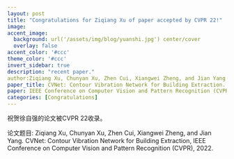 ```yaml
---
layout: post
title: "Congratulations for Ziqiang Xu of paper accepted by CVPR 22!"
image:
accent_image:
  background: url('/assets/img/blog/yuanshi.jpg') center/cover
  overlay: false
accent_color: '#ccc'
theme_color: '#ccc'
invert_sidebar: true
description: "recent paper."
author:Ziqiang Xu, Chunyan Xu, Zhen Cui, Xiangwei Zheng, and Jian Yang.
paper_title: CVNet: Contour Vibration Network for Building Extraction.
paper: IEEE Conference on Computer Vision and Pattern Recognition (CVPR) 22.
categories: [Congratulations]
---
```

祝贺徐自强的论文被CVPR 22收录。

论文题目: Ziqiang Xu, Chunyan Xu, Zhen Cui, Xiangwei Zheng, and Jian Yang. CVNet: Contour Vibration Network for Building Extraction, IEEE Conference on Computer Vision and Pattern Recognition (CVPR), 2022.
